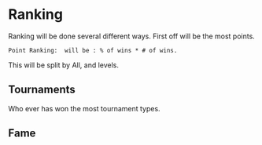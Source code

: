 # Ranking

Ranking will be done several different ways. First off will be the most points.

```
Point Ranking:  will be : % of wins * # of wins.
```

This will be split by All, and levels.

## Tournaments

Who ever has won the most tournament types.

## Fame
